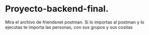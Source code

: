 # Proyecto-backend-final.

Mira el archivo de friendsnet postman. Si lo importas al postman y lo ejecutas te importa las personas, con sus grupos y sus cositas
